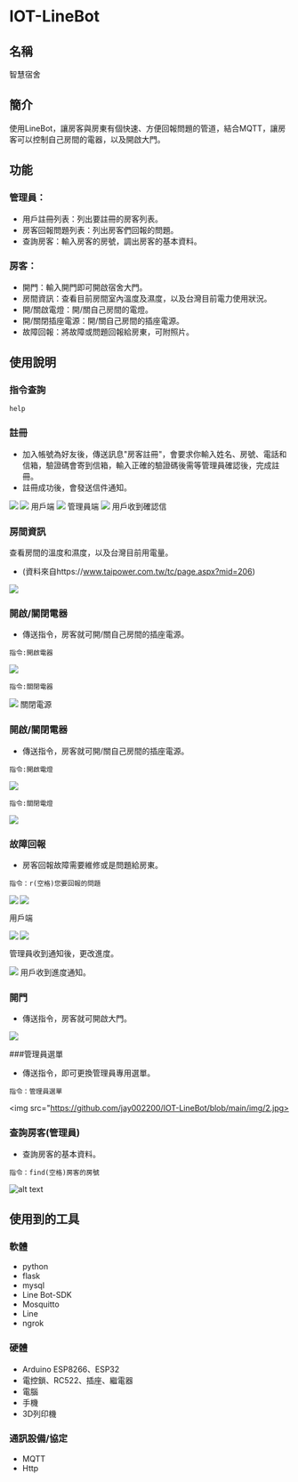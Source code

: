 # IOT-LineBot

## 名稱
智慧宿舍

## 簡介
使用LineBot，讓房客與房東有個快速、方便回報問題的管道，結合MQTT，讓房客可以控制自己房間的電器，以及開啟大門。

## 功能
### 管理員：

* 用戶註冊列表：列出要註冊的房客列表。
* 房客回報問題列表：列出房客們回報的問題。
* 查詢房客：輸入房客的房號，調出房客的基本資料。

### 房客：

* 開門：輸入開門即可開啟宿舍大門。
* 房間資訊：查看目前房間室內溫度及濕度，以及台灣目前電力使用狀況。
* 開/關啟電燈：開/關自己房間的電燈。
* 開/關閉插座電源：開/關自己房間的插座電源。
* 故障回報：將故障或問題回報給房東，可附照片。

## 使用說明
### 指令查詢
```
help
```
### 註冊
* 加入帳號為好友後，傳送訊息"房客註冊"，會要求你輸入姓名、房號、電話和信箱，驗證碼會寄到信箱，輸入正確的驗證碼後需等管理員確認後，完成註冊。
* 註冊成功後，會發送信件通知。

<img src="https://github.com/jay002200/IOT-LineBot/blob/main/img/us1-1.jpg">
用戶端
<img align="left" src="https://github.com/jay002200/IOT-LineBot/blob/main/img/ad1-1.png"><img  src="https://github.com/jay002200/IOT-LineBot/blob/main/img/ad1.jpg">
管理員端
<img src="https://github.com/jay002200/IOT-LineBot/blob/main/img/us2.png">
用戶收到確認信

### 房間資訊
查看房間的溫度和濕度，以及台灣目前用電量。
* (資料來自https://www.taipower.com.tw/tc/page.aspx?mid=206)
<img src="https://github.com/jay002200/IOT-LineBot/blob/main/img/1.jpg">

### 開啟/關閉電器
* 傳送指令，房客就可開/關自己房間的插座電源。
```
指令:開啟電器
```
<img src="https://github.com/jay002200/IOT-LineBot/blob/main/img/207088.gif">

```
指令:關閉電器
```

<img src="https://github.com/jay002200/IOT-LineBot/blob/main/img/207087.gif">
關閉電源

### 開啟/關閉電器
* 傳送指令，房客就可開/關自己房間的插座電源。
```
指令:開啟電燈
```
<img src="https://github.com/jay002200/IOT-LineBot/blob/main/img/ledopen.gif">

```
指令:關閉電燈
```

<img src="https://github.com/jay002200/IOT-LineBot/blob/main/img/ledoff.gif">


### 故障回報
* 房客回報故障需要維修或是問題給房東。
```
指令：r(空格)您要回報的問題
```
<img align="left" src="https://github.com/jay002200/IOT-LineBot/blob/main/img/us4.jpg"><img  src="https://github.com/jay002200/IOT-LineBot/blob/main/img/us5.jpg">

用戶端

<img align="left" src="https://github.com/jay002200/IOT-LineBot/blob/main/img/ad3.jpg"><img  src="https://github.com/jay002200/IOT-LineBot/blob/main/img/ade2.jpg">




管理員收到通知後，更改進度。




<img src="https://github.com/jay002200/IOT-LineBot/blob/main/img/us7.png">
用戶收到進度通知。






### 開門
* 傳送指令，房客就可開啟大門。
<img src="https://github.com/jay002200/IOT-LineBot/blob/main/img/x4cg4-drlt1.gif">

###管理員選單
* 傳送指令，即可更換管理員專用選單。
```
指令：管理員選單
```
<img src="https://github.com/jay002200/IOT-LineBot/blob/main/img/2.jpg>

### 查詢房客(管理員)
* 查詢房客的基本資料。
```
指令：find(空格)房客的房號
```

![alt text](https://github.com/jay002200/IOT-LineBot/blob/main/img/ad2.jpg)

## 使用到的工具
### 軟體
* python
* flask
* mysql
* Line Bot-SDK
* Mosquitto
* Line
* ngrok
### 硬體
* Arduino ESP8266、ESP32
* 電控鎖、RC522、插座、繼電器
* 電腦
* 手機
* 3D列印機
### 通訊設備/協定
* MQTT
* Http








